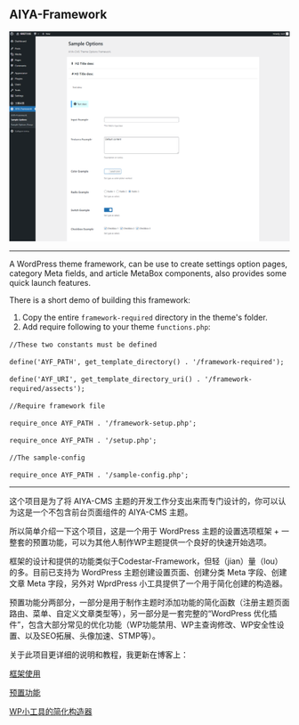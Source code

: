 ## AIYA-Framework

![截图](https://github.com/yeraph-plus/AIYA-CMS-THEME-CORE/blob/main/screenshot/2024-06-01%20001416.png)

---

A WordPress theme framework, can be use to create settings option pages, category Meta fields, and article MetaBox components, also provides some quick launch features.

There is a short demo of building this framework:

1. Copy the entire `framework-required` directory in the theme's folder.
2. Add require following to your theme `functions.php`:

  `//These two constants must be defined`

  `define('AYF_PATH', get_template_directory() . '/framework-required');`
  
  `define('AYF_URI', get_template_directory_uri() . '/framework-required/assects');`

  `//Require framework file`

  `require_once AYF_PATH . '/framework-setup.php';`

  `require_once AYF_PATH . '/setup.php';`

  `//The sample-config`
  
  `require_once AYF_PATH . '/sample-config.php';`

---

这个项目是为了将 AIYA-CMS 主题的开发工作分支出来而专门设计的，你可以认为这是一个不包含前台页面组件的 AIYA-CMS 主题。

所以简单介绍一下这个项目，这是一个用于 WordPress 主题的设置选项框架 + 一整套的预置功能，可以为其他人制作WP主题提供一个良好的快速开始选项。

框架的设计和提供的功能类似于Codestar-Framework，但轻（jian）量（lou）的多。目前已支持为 WordPress 主题创建设置页面、创建分类 Meta 字段、创建文章 Meta 字段，另外对 WprdPress 小工具提供了一个用于简化创建的构造器。

预置功能分两部分，一部分是用于制作主题时添加功能的简化函数（注册主题页面路由、菜单、自定义文章类型等），另一部分是一套完整的“WordPress 优化插件”，包含大部分常见的优化功能（WP功能禁用、WP主查询修改、WP安全性设置、以及SEO拓展、头像加速、STMP等）。



关于此项目更详细的说明和教程，我更新在博客上：

[框架使用](https://www.yeraph.com/437.html)

[预置功能](https://www.yeraph.com/439.html)

[WP小工具的简化构造器](https://www.yeraph.com/435.html)
